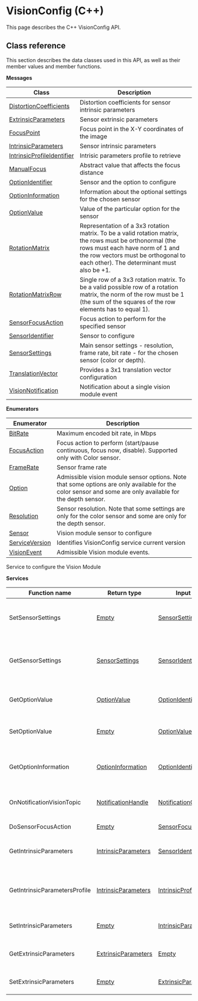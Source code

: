 # VisionConfig \(C++\)

This page describes the C++ VisionConfig API.

## Class reference

This section describes the data classes used in this API, as well as their member values and member functions.

 **Messages** 

|Class|Description|
|-----|-----------|
|[DistortionCoefficients](../messages/VisionConfig/DistortionCoefficients.md#)|Distortion coefficients for sensor intrinsic parameters|
|[ExtrinsicParameters](../messages/VisionConfig/ExtrinsicParameters.md#)|Sensor extrinsic parameters|
|[FocusPoint](../messages/VisionConfig/FocusPoint.md#)|Focus point in the X-Y coordinates of the image|
|[IntrinsicParameters](../messages/VisionConfig/IntrinsicParameters.md#)|Sensor intrinsic parameters|
|[IntrinsicProfileIdentifier](../messages/VisionConfig/IntrinsicProfileIdentifier.md#)|Intrisic parameters profile to retrieve|
|[ManualFocus](../messages/VisionConfig/ManualFocus.md#)|Abstract value that affects the focus distance|
|[OptionIdentifier](../messages/VisionConfig/OptionIdentifier.md#)|Sensor and the option to configure|
|[OptionInformation](../messages/VisionConfig/OptionInformation.md#)|Information about the optional settings for the chosen sensor|
|[OptionValue](../messages/VisionConfig/OptionValue.md#)|Value of the particular option for the sensor|
|[RotationMatrix](../messages/VisionConfig/RotationMatrix.md#)|Representation of a 3x3 rotation matrix. To be a valid rotation matrix, the rows must be orthonormal \(the rows must each have norm of 1 and the row vectors must be orthogonal to each other\). The determinant must also be +1.|
|[RotationMatrixRow](../messages/VisionConfig/RotationMatrixRow.md#)|Single row of a 3x3 rotation matrix. To be a valid possible row of a rotation matrix, the norm of the row must be 1 \(the sum of the squares of the row elements has to equal 1\).|
|[SensorFocusAction](../messages/VisionConfig/SensorFocusAction.md#)|Focus action to perform for the specified sensor|
|[SensorIdentifier](../messages/VisionConfig/SensorIdentifier.md#)|Sensor to configure|
|[SensorSettings](../messages/VisionConfig/SensorSettings.md#)|Main sensor settings - resolution, frame rate, bit rate - for the chosen sensor \(color or depth\).|
|[TranslationVector](../messages/VisionConfig/TranslationVector.md#)|Provides a 3x1 translation vector configuration|
|[VisionNotification](../messages/VisionConfig/VisionNotification.md#)|Notification about a single vision module event|

 **Enumerators** 

|Enumerator|Description|
|----------|-----------|
|[BitRate](../enums/VisionConfig/BitRate.md#)|Maximum encoded bit rate, in Mbps|
|[FocusAction](../enums/VisionConfig/FocusAction.md#)|Focus action to perform \(start/pause continuous, focus now, disable\). Supported only with Color sensor.|
|[FrameRate](../enums/VisionConfig/FrameRate.md#)|Sensor frame rate|
|[Option](../enums/VisionConfig/Option.md#)|Admissible vision module sensor options. Note that some options are only available for the color sensor and some are only available for the depth sensor.|
|[Resolution](../enums/VisionConfig/Resolution.md#)|Sensor resolution. Note that some settings are only for the color sensor and some are only for the depth sensor.|
|[Sensor](../enums/VisionConfig/Sensor.md#)|Vision module sensor to configure|
|[ServiceVersion](../enums/VisionConfig/ServiceVersion.md#)|Identifies VisionConfig service current version|
|[VisionEvent](../enums/VisionConfig/VisionEvent.md#)|Admissible Vision module events.|

Service to configure the Vision Module

 **Services** 

|Function name|Return type|Input type|Description|
|-------------|-----------|----------|-----------|
|SetSensorSettings|[Empty](../messages/Common/Empty.md#)|[SensorSettings](../messages/VisionConfig/SensorSettings.md#)|Sets sensor settings \(resolution, frame rate, etc\)|
|GetSensorSettings|[SensorSettings](../messages/VisionConfig/SensorSettings.md#)|[SensorIdentifier](../messages/VisionConfig/SensorIdentifier.md#)|Retrieves sensor settings \(resolution, frame rate, etc\)|
|GetOptionValue|[OptionValue](../messages/VisionConfig/OptionValue.md#)|[OptionIdentifier](../messages/VisionConfig/OptionIdentifier.md#)|Retrieves option value from the sensor|
|SetOptionValue|[Empty](../messages/Common/Empty.md#)|[OptionValue](../messages/VisionConfig/OptionValue.md#)|Writes new value to sensor option|
|GetOptionInformation|[OptionInformation](../messages/VisionConfig/OptionInformation.md#)|[OptionIdentifier](../messages/VisionConfig/OptionIdentifier.md#)|Retrieves option information from the sensor|
|OnNotificationVisionTopic|[NotificationHandle](../messages/Common/NotificationHandle.md#)|[NotificationOptions](../messages/Common/NotificationOptions.md#)|Subscribes to Vision configuration notifications|
|DoSensorFocusAction|[Empty](../messages/Common/Empty.md#)|[SensorFocusAction](../messages/VisionConfig/SensorFocusAction.md#)|Do a focus action|
|GetIntrinsicParameters|[IntrinsicParameters](../messages/VisionConfig/IntrinsicParameters.md#)|[SensorIdentifier](../messages/VisionConfig/SensorIdentifier.md#)|Retrieves sensor intrinsic parameters|
|GetIntrinsicParametersProfile|[IntrinsicParameters](../messages/VisionConfig/IntrinsicParameters.md#)|[IntrinsicProfileIdentifier](../messages/VisionConfig/IntrinsicProfileIdentifier.md#)|Retrieves sensor intrinsic parameters for a specific profile|
|SetIntrinsicParameters|[Empty](../messages/Common/Empty.md#)|[IntrinsicParameters](../messages/VisionConfig/IntrinsicParameters.md#)|Sets sensor intrinsic parameters|
|GetExtrinsicParameters|[ExtrinsicParameters](../messages/VisionConfig/ExtrinsicParameters.md#)|[Empty](../messages/Common/Empty.md#)|Retrieves sensor extrinsic parameters|
|SetExtrinsicParameters|[Empty](../messages/Common/Empty.md#)|[ExtrinsicParameters](../messages/VisionConfig/ExtrinsicParameters.md#)|Sets sensor extrinsic parameters|

